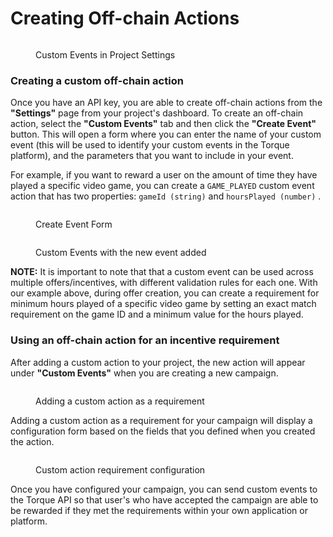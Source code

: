 # Creating Off-chain Actions

<div data-full-width="false"><figure><img src="../../.gitbook/assets/Screenshot 2025-03-27 at 2.57.46 PM.png" alt=""><figcaption><p>Custom Events in Project Settings</p></figcaption></figure></div>

### Creating a custom off-chain action

Once you have an API key, you are able to create off-chain actions from the **"Settings"** page from your project's dashboard. To create an off-chain action, select the **"Custom Events"** tab and then click the **"Create Event"** button. This will open a form where you can enter the name of your custom event (this will be used to identify your custom events in the Torque platform), and the parameters that you want to include in your event.&#x20;

For example, if you want to reward a user on the amount of time they have played a specific video game, you can create a `GAME_PLAYED`  custom event action that has two properties: `gameId (string)`  and `hoursPlayed (number)` .

<figure><img src="../../.gitbook/assets/Screenshot 2025-03-27 at 2.50.54 PM.png" alt=""><figcaption><p>Create Event Form</p></figcaption></figure>

<figure><img src="../../.gitbook/assets/Screenshot 2025-03-27 at 3.15.03 PM.png" alt=""><figcaption><p>Custom Events with the new event added</p></figcaption></figure>

**NOTE:** It is important to note that that a custom event can be used across multiple offers/incentives, with different validation rules for each one. With our example above, during offer creation, you can create a requirement for minimum hours played of a specific video game by setting an exact match requirement on the game ID and a minimum value for the hours played.

### Using an off-chain action for an incentive requirement

After adding a custom action to your project, the new action will appear under **"Custom Events"** when you are creating a new campaign.&#x20;

<figure><img src="../../.gitbook/assets/Screenshot 2025-03-27 at 3.21.20 PM.png" alt=""><figcaption><p>Adding a custom action as a requirement</p></figcaption></figure>

Adding a custom action as a requirement for your campaign will display a configuration form based on the fields that you defined when you created the action.

<figure><img src="../../.gitbook/assets/Screenshot 2025-03-27 at 2.52.45 PM.png" alt=""><figcaption><p>Custom action requirement configuration </p></figcaption></figure>

Once you have configured your campaign, you can send custom events to the Torque API so that user's who have accepted the campaign are able to be rewarded if they met the requirements within your own application or platform.
